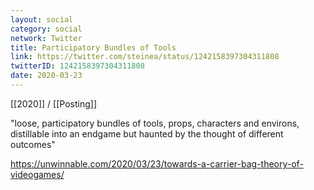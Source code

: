 ```yaml
---
layout: social
category: social
network: Twitter
title: Participatory Bundles of Tools
link: https://twitter.com/steinea/status/1242158397304311808
twitterID: 1242158397304311808
date: 2020-03-23
---
```


[[2020]] / [[Posting]]

"loose, participatory bundles of tools, props, characters and environs, distillable into an endgame but haunted by the thought of different outcomes"

<https://unwinnable.com/2020/03/23/towards-a-carrier-bag-theory-of-videogames/>
